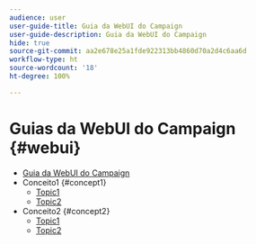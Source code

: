 ```yaml
---
audience: user
user-guide-title: Guia da WebUI do Campaign
user-guide-description: Guia da WebUI do Campaign
hide: true
source-git-commit: aa2e678e25a1fde922313bb4860d70a2d4c6aa6d
workflow-type: ht
source-wordcount: '18'
ht-degree: 100%

---
```



# Guias da WebUI do Campaign {#webui}

+ [Guia da WebUI do Campaign](home.md)
+ Conceito1 {#concept1}
   + [Topic1](concept1/topic1.md)
   + [Topic2](concept1/topic2.md)
+ Conceito2 {#concept2}
   + [Topic1](concept2/topic1.md)
   + [Topic2](concept2/topic2.md)


